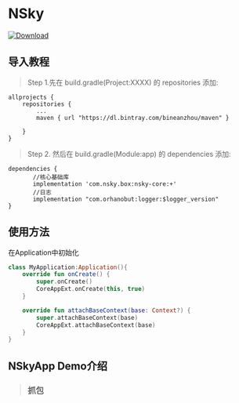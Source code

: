 # NSky 
[ ![Download](https://api.bintray.com/packages/bineanzhou/maven/com.nsky.box%3Acore/images/download.svg?version=1.0.1) ](https://bintray.com/bineanzhou/maven/com.nsky.box%3Acore/1.0.1/link)

## 导入教程

> Step 1.先在 build.gradle(Project:XXXX) 的 repositories 添加:
```
allprojects {
	repositories {
		...
		maven { url "https://dl.bintray.com/bineanzhou/maven" }
		
	}
}
```
> Step 2. 然后在 build.gradle(Module:app) 的 dependencies 添加:
```
dependencies {
       //核心基础库
       implementation 'com.nsky.box:nsky-core:+'
       //日志
       implementation "com.orhanobut:logger:$logger_version"
}
```
## 使用方法
在Application中初始化           
```kotlin
class MyApplication:Application(){
    override fun onCreate() {
        super.onCreate()
        CoreAppExt.onCreate(this, true)
    }

    override fun attachBaseContext(base: Context?) {
        super.attachBaseContext(base)
        CoreAppExt.attachBaseContext(base)
    }
}
```
## NSkyApp Demo介绍
> ### 抓包
